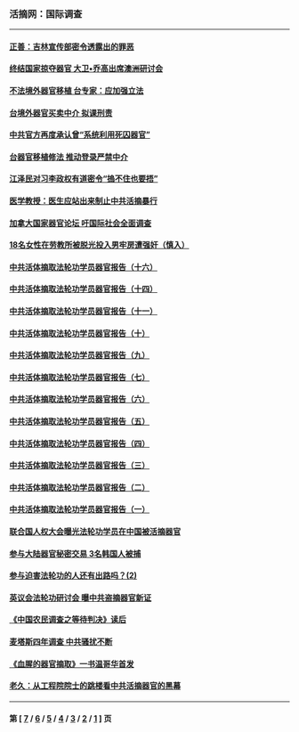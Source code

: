 ### 活摘网：国际调查
---
#### [正善：吉林宣传部密令透露出的罪恶](../../pages/nf5947/n3828698.md) 
#### [终结国家掠夺器官 大卫•乔高出席澳洲研讨会](../../pages/nf5947/n3821789.md) 
#### [不法境外器官移植 台专家：应加强立法](../../pages/nf5947/n3811433.md) 
#### [台境外器官买卖中介 拟课刑责](../../pages/nf5947/n3811397.md) 
#### [中共官方再度承认曾“系统利用死囚器官”](../../pages/nf5947/n3810865.md) 
#### [台器官移植修法 推动登录严禁中介](../../pages/nf5947/n3810776.md) 
#### [江泽民对习李政权有道密令“摀不住也要捂”](../../pages/nf5947/n3805638.md) 
#### [医学教授：医生应站出来制止中共活摘暴行](../../pages/nf5947/n3792092.md) 
#### [加拿大国家器官论坛 吁国际社会全面调查](../../pages/nf5947/n3785075.md) 
#### [18名女性在劳教所被脱光投入男牢房遭强奸（慎入）](../../pages/nf5947/n3772936.md) 
#### [中共活体摘取法轮功学员器官报告（十六）](../../pages/nf5947/n3734691.md) 
#### [中共活体摘取法轮功学员器官报告（十四）](../../pages/nf5947/n3733778.md) 
#### [中共活体摘取法轮功学员器官报告（十一）](../../pages/nf5947/n3731895.md) 
#### [中共活体摘取法轮功学员器官报告（十）](../../pages/nf5947/n3731096.md) 
#### [中共活体摘取法轮功学员器官报告（九）](../../pages/nf5947/n3730128.md) 
#### [中共活体摘取法轮功学员器官报告（七）](../../pages/nf5947/n3728281.md) 
#### [中共活体摘取法轮功学员器官报告（六）](../../pages/nf5947/n3727492.md) 
#### [中共活体摘取法轮功学员器官报告（五）](../../pages/nf5947/n3726649.md) 
#### [中共活体摘取法轮功学员器官报告（四）](../../pages/nf5947/n3725675.md) 
#### [中共活体摘取法轮功学员器官报告（三）](../../pages/nf5947/n3724858.md) 
#### [中共活体摘取法轮功学员器官报告（二）](../../pages/nf5947/n3724543.md) 
#### [中共活体摘取法轮功学员器官报告（一）](../../pages/nf5947/n3723633.md) 
#### [联合国人权大会曝光法轮功学员在中国被活摘器官](../../pages/nf5947/n3686172.md) 
#### [参与大陆器官秘密交易 3名韩国人被捕](../../pages/nf5947/n3436589.md) 
#### [参与迫害法轮功的人还有出路吗？(2)](../../pages/nf5947/n3325041.md) 
#### [英议会法轮功研讨会 曝中共盗摘器官新证](../../pages/nf5947/n3318195.md) 
#### [《中国农民调查之等待判决》读后](../../pages/nf5947/n3280039.md) 
#### [麦塔斯四年调查  中共骚扰不断](../../pages/nf5947/n2928903.md) 
#### [《血腥的器官摘取》一书温哥华首发](../../pages/nf5947/n2928923.md) 
#### [老久：从工程院院士的跳楼看中共活摘器官的黑幕](../../pages/nf5947/n2919016.md) 

---
#### 第 [ [7](./7.md) / [6](./6.md) / [5](./5.md) / [4](./4.md) / [3](./3.md) / [2](./2.md) / [1](./1.md) ] 页
